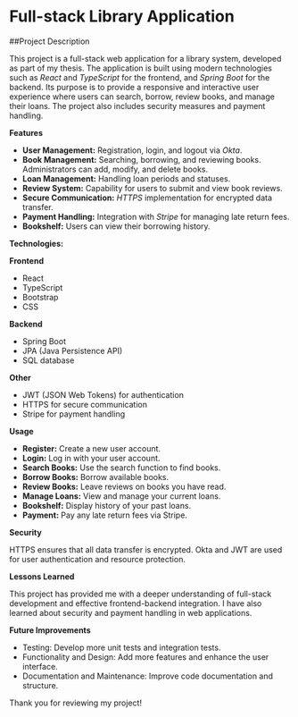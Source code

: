 # Full-stack Library Application

##Project Description

This project is a full-stack web application for a library system, developed as part of my thesis. The application is built using modern technologies such as *React* and *TypeScript* for the frontend, and *Spring Boot* for the backend. Its purpose is to provide a responsive and interactive user experience where users can search, borrow, review books, and manage their loans. The project also includes security measures and payment handling.

**Features**

-	**User Management:** Registration, login, and logout via *Okta*.
-	**Book Management:** Searching, borrowing, and reviewing books. Administrators can add, modify, and delete books.
-	**Loan Management:** Handling loan periods and statuses.
-	**Review System:** Capability for users to submit and view book reviews.
-	**Secure Communication:** *HTTPS* implementation for encrypted data transfer.
-	**Payment Handling:** Integration with *Stripe* for managing late return fees.
-	**Bookshelf:** Users can view their borrowing history.

**Technologies:**

**Frontend**

-	React
-	TypeScript
-	Bootstrap
-	CSS

**Backend**

-	Spring Boot
-	JPA (Java Persistence API)
-	SQL database

**Other**

-	JWT (JSON Web Tokens) for authentication
-	HTTPS for secure communication
-	Stripe for payment handling

**Usage**

-	**Register:** Create a new user account.
-	**Login:** Log in with your user account.
-	**Search Books:** Use the search function to find books.
-	**Borrow Books:** Borrow available books.
-	**Review Books:** Leave reviews on books you have read.
-	**Manage Loans:** View and manage your current loans.
-	**Bookshelf:** Display history of your past loans.
-	**Payment:** Pay any late return fees via Stripe.

**Security**

HTTPS ensures that all data transfer is encrypted. Okta and JWT are used for user authentication and resource protection.

**Lessons Learned**

This project has provided me with a deeper understanding of full-stack development and effective frontend-backend integration. I have also learned about security and payment handling in web applications.

**Future Improvements**

-	Testing: Develop more unit tests and integration tests.
-	Functionality and Design: Add more features and enhance the user interface.
-	Documentation and Maintenance: Improve code documentation and structure.

Thank you for reviewing my project!

